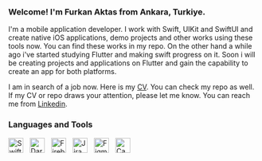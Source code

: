 ### Welcome! I'm Furkan Aktas from Ankara, Turkiye.

I'm a mobile application developer. I work with Swift, UIKit and SwiftUI and create native iOS applications, demo projects and other works using these tools now. You can find these works in my repo. On the other hand a while ago i've started studying Flutter and making swift progress on it. Soon i will be creating projects and applications on Flutter and gain the capability to create an app for both platforms.

I am in search of a job now. Here is my [CV](https://github.com/user-attachments/files/17966798/Furkan_Aktas.pdf). You can check my repo as well. If my CV or repo draws your attention, please let me know. You can reach me from [Linkedin](https://www.linkedin.com/in/furkan-akta%C5%9F-0b81b5125/).

### Languages and Tools


<img align="left" alt="Swift" width="30px" style="padding-right:10px;" src="https://cdn.jsdelivr.net/gh/devicons/devicon@latest/icons/swift/swift-original.svg" />
<img align="left" alt="Dart" width="30px" style="padding-right:10px;" src="https://cdn.jsdelivr.net/gh/devicons/devicon@latest/icons/dart/dart-original.svg" />
<img align="left" alt="Firebase" width="30px" style="padding-right:10px;" src="https://cdn.jsdelivr.net/gh/devicons/devicon@latest/icons/firebase/firebase-original.svg" />
<img align="left" alt="Jira" width="30px" style="padding-right:10px;" src="https://cdn.jsdelivr.net/gh/devicons/devicon@latest/icons/jira/jira-original.svg" />
<img align="left" alt="Figma" width="30px" style="padding-right:10px;" src="https://cdn.jsdelivr.net/gh/devicons/devicon@latest/icons/figma/figma-original.svg" />
<img align="left" alt="Canva" width="30px" style="padding-right:10px;" src="https://cdn.jsdelivr.net/gh/devicons/devicon@latest/icons/canva/canva-original.svg" />



